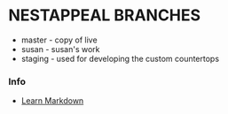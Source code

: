 # NESTAPPEAL BRANCHES #

* master - copy of live
* susan - susan's work
* staging - used for developing the custom countertops


### Info ###

* [Learn Markdown](https://bitbucket.org/tutorials/markdowndemo)